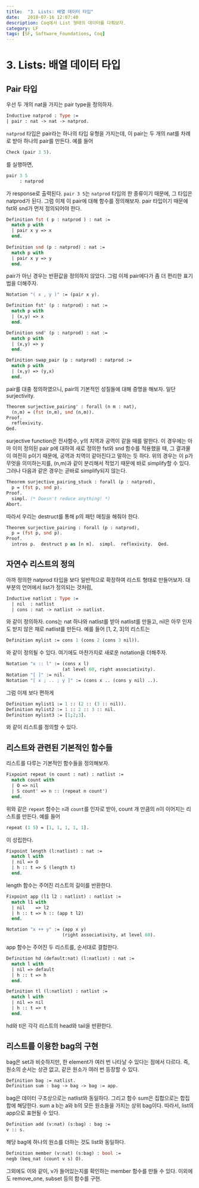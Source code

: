 ```yaml
---
title:  "3. Lists: 배열 데이터 타입"
date:   2018-07-16 12:07:40
description: Coq에서 List 형태의 데이터를 다뤄보자.
category: LF
tags: [SF, Software_Foundations, Coq]
---
```

# 3. Lists: 배열 데이터 타입

## Pair 타입

우선 두 개의 nat을 가지는 pair type을 정의하자.

```ocaml
Inductive natprod : Type :=
| pair : nat -> nat -> natprod.
```

`natprod` 타입은 pair라는 하나의 타입 유형을 가지는데, 이 pair는 두 개의 nat를 차례로 받아 하나의 pair를 만든다. 예를 들어

```ocaml
Check (pair 3 5).
```

를 실행하면,

```ocaml
pair 3 5
     : natprod
```

가 response로 출력된다. `pair 3 5`는 `natprod` 타입의 한 종류이기 때문에, 그 타입은 natprod가 된다. 그럼 이제 이 pair에 대해 함수를 정의해보자. pair 타입이기 때문에 fst와 snd가 먼저 정의되어야 한다.

```ocaml
Definition fst ( p : natprod ) : nat :=
  match p with
  | pair x y => x
  end.
  
Definition snd (p : natprod) : nat :=
  match p with
  | pair x y => y
  end.
```

pair가 아닌 경우는 반환값을 정의하지 않았다. 그럼 이제 pair에다가 좀 더 편리한 표기법을 더해주자.

```ocaml
Notation "( x , y )" := (pair x y).

Definition fst' (p : natprod) : nat :=
  match p with
  | (x,y) => x
  end.

Definition snd' (p : natprod) : nat :=
  match p with
  | (x,y) => y
  end.

Definition swap_pair (p : natprod) : natprod :=
  match p with
  | (x,y) => (y,x)
  end.
```

pair를 대충 정의하였으니, pair의 기본적인 성질들에 대해 증명을 해보자. 일단 surjectivity.

```ocaml
Theorem surjective_pairing' : forall (n m : nat),
  (n,m) = (fst (n,m), snd (n,m)).
Proof.
  reflexivity.
Qed.
```

surjective function은 전사함수, y의 치역과 공역이 같을 때를 말한다. 이 경우에는 아마 이미 정의된 pair p에 대하여 새로 정의한 fst와 snd 함수를 적용했을 때, 그 결과물이 여전히 p이기 때문에, 공역과 치역이 같아진다고 말하는 듯 하다. 위의 경우는 이 p가 무엇을 의미하는지를, (n,m)과 같이 분리해서 적었기 때문에 바로 simplify할 수 있다. 그러나 다음과 같은 경우는 곧바로 simplify되지 않는다.

```ocaml
Theorem surjective_pairing_stuck : forall (p : natprod),
  p = (fst p, snd p).
Proof.
  simpl. (* Doesn't reduce anything! *)
Abort.
```

따라서 우리는 destruct를 통해 p의 패턴 매칭을 해줘야 한다.

```ocaml
Theorem surjective_pairing : forall (p : natprod),
  p = (fst p, snd p).
Proof.
  intros p.  destruct p as [n m].  simpl.  reflexivity.  Qed.
```

## 자연수 리스트의 정의

아까 정의한 natprod 타입을 보다 일반적으로 확장하여 리스트 형태로 만들어보자. 대부분의 언어에서 list가 정의되는 것처럼,

```ocaml
Inductive natlist : Type :=
  | nil  : natlist
  | cons : nat -> natlist -> natlist.
```

와 같이 정의하자. cons는 nat 하나와 natlist를 받아 natlist를 만들고, nil은 아무 인자도 받지 않은 채로 natlist를 만든다. 예를 들어 [1, 2, 3]의 리스트는

```ocaml
Definition mylist := cons 1 (cons 2 (cons 3 nil)).
```

와 같이 정의될 수 있다. 여기에도 마찬가지로 새로운 notation을 더해주자.

```ocaml
Notation "x :: l" := (cons x l)
                     (at level 60, right associativity).
Notation "[ ]" := nil.
Notation "[ x ; .. ; y ]" := (cons x .. (cons y nil) ..).
```

그럼 이제 보다 편하게

```ocaml
Definition mylist1 := 1 :: (2 :: (3 :: nil)).
Definition mylist2 := 1 :: 2 :: 3 :: nil.
Definition mylist3 := [1;2;3].
```

와 같이 리스트를 정의할 수 있다.

## 리스트와 관련된 기본적인 함수들

리스트를 다루는 기본적인 함수들을 정의해보자.

```ocaml
Fixpoint repeat (n count : nat) : natlist :=
  match count with
  | O => nil
  | S count' => n :: (repeat n count')
  end.
```

위와 같은 `repeat` 함수는 `n`과 `count`를 인자로 받아, count 개 만큼의 n이 이어지는 리스트를 만든다. 예를 들어

```ocaml
repeat (1 5) = [1, 1, 1, 1, 1].
```

이 성립한다.

```ocaml
Fixpoint length (l:natlist) : nat :=
  match l with
  | nil => O
  | h :: t => S (length t)
  end.
```

length 함수는 주어진 리스트의 길이를 반환한다.

```ocaml
Fixpoint app (l1 l2 : natlist) : natlist :=
  match l1 with
  | nil    => l2
  | h :: t => h :: (app t l2)
  end.

Notation "x ++ y" := (app x y)
                     (right associativity, at level 60).
```

app 함수는 주어진 두 리스트를, 순서대로 결합한다.

```ocaml
Definition hd (default:nat) (l:natlist) : nat :=
  match l with
  | nil => default
  | h :: t => h
  end.

Definition tl (l:natlist) : natlist :=
  match l with
  | nil => nil
  | h :: t => t
  end.
```

hd와 tl은 각각 리스트의 head와 tail을 반환한다.

## 리스트를 이용한 bag의 구현

bag은 set과 비슷하지만, 한 element가 여러 번 나타날 수 있다는 점에서 다르다. 즉, 원소의 순서는 상관 없고, 같은 원소가 여러 번 등장할 수 있다.

```ocaml
Definition bag := natlist.
Definition sum : bag -> bag -> bag := app.
```

bag은 데이터 구조상으로는 natlist와 동일하다. 그리고 함수 sum은 집합으로는 합집합에 해당한다. sum a b는 a와 b의 모든 원소들을 가지는 상위 bag이다. 따라서, list의 app으로 표현될 수 있다.

```ocaml
Definition add (v:nat) (s:bag) : bag :=
v :: s.
```

해당 bag에 하나의 원소를 더하는 것도 list와 동일하다.

```ocaml
Definition member (v:nat) (s:bag) : bool :=
negb (beq_nat (count v s) O).
```

그외에도 이와 같이, v가 들어있는지를 확인하는 member 함수를 만들 수 있다. 이외에도 remove_one, subset 등의 함수를 구현.